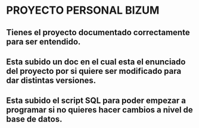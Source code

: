 # PROYECTO PERSONAL BIZUM

## Tienes el proyecto documentado correctamente para ser entendido.

## Esta subido un doc en el cual esta el enunciado del proyecto por si quiere ser modificado para dar distintas versiones.

## Esta subido el script SQL para poder empezar a programar si no quieres hacer cambios a nivel de base de datos.
